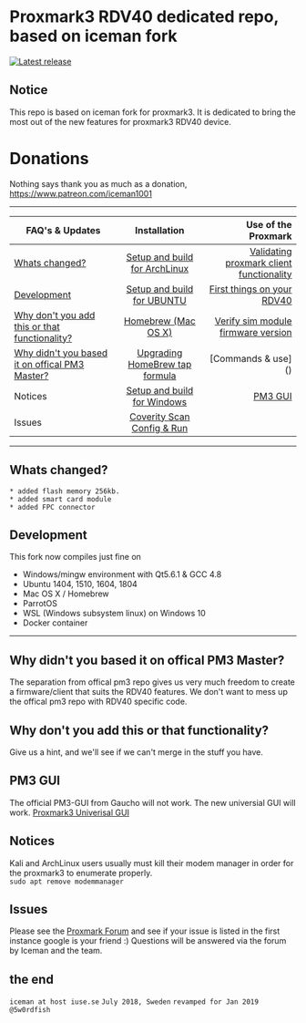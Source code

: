 Proxmark3 RDV40 dedicated repo,  based on iceman fork
===============
[![Latest release](https://img.shields.io/github/release/RfidResearchGroup/proxmark3.svg)](https://github.com/RfidResearchGroup/proxmark3/releases/latest)

## Notice      
This repo is based on iceman fork for proxmark3. It is dedicated to bring the most out of the new features for proxmark3 RDV40 device.

# Donations
Nothing says thank you as much as a donation,  https://www.patreon.com/iceman1001

---

| FAQ's & Updates     | Installation        | Use of the Proxmark |
| ------------- |:-------------:| -----:|
|[Whats changed?]()  | [Setup and build for ArchLinux]() | [Validating proxmark client functionality]()|
|[Development]()     | [Setup and build for UBUNTU]()  | [First things on your RDV40]() |
| [Why don't you add this or that functionality?]()  | [Homebrew (Mac OS X)]() | [Verify sim module firmware version]() |
|[Why didn't you based it on offical PM3 Master?]() |[Upgrading HomeBrew tap formula]()|[Commands & use] ()|
|Notices|[Setup and build for Windows]()|[PM3 GUI]()|
|Issues|[Coverity Scan Config & Run]()||

---
## Whats changed?
	* added flash memory 256kb.
	* added smart card module
	* added FPC connector

## Development
This fork now compiles just fine on 
   - Windows/mingw environment with Qt5.6.1 & GCC 4.8
   - Ubuntu 1404, 1510, 1604, 1804
   - Mac OS X / Homebrew
   - ParrotOS
   - WSL (Windows subsystem linux) on Windows 10
   - Docker container
---	
## Why didn't you based it on offical PM3 Master?
The separation from offical pm3 repo gives us very much freedom to create a firmware/client that suits the RDV40 features. We don't want to mess up the offical pm3 repo with RDV40 specific code.

## Why don't you add this or that functionality?
Give us a hint, and we'll see if we can't merge in the stuff you have. 
	
## PM3 GUI
The official PM3-GUI from Gaucho will not work.
The new universial GUI will work. [Proxmark3 Univerisal GUI](https://github.com/burma69/PM3UniversalGUI) 

## Notices
Kali and ArchLinux users usually must kill their modem manager in order for the proxmark3 to enumerate properly.   
`sudo apt remove modemmanager`
		   
## Issues
Please see the [Proxmark Forum](http://www.proxmark.org/forum/index.php) and see if your issue is listed in the first instance google is your friend :) Questions will be answered via the forum by Iceman and the team. 

## the end

`iceman at host iuse.se`
`July 2018, Sweden`
`revamped for Jan 2019 @5w0rdfish`
